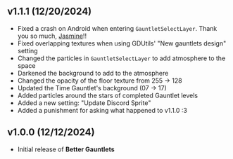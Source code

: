 ## <cg>v1.1.1</c> <cy>(12/20/2024)</c>
- Fixed a crash on Android when entering `GauntletSelectLayer`. Thank you so much, [Jasmine](user:7466002)!!
- Fixed overlapping textures when using GDUtils' "New gauntlets design" setting
- Changed the particles in `GauntletSelectLayer` to add atmosphere to the space
- Darkened the background to add to the atmosphere
- Changed the opacity of the floor texture from 255 -> 128
- Updated the <c-00ffff>Time Gauntlet</c>'s background (07 -> 17)
- Added particles around the stars of completed Gauntlet levels
- Added a new setting: "Update Discord Sprite"
- Added a punishment for asking what happened to v1.1.0 :3

## <cg>v1.0.0</c> <cy>(12/12/2024)</c>
- Initial release of <cs>**Better Gauntlets**</c>